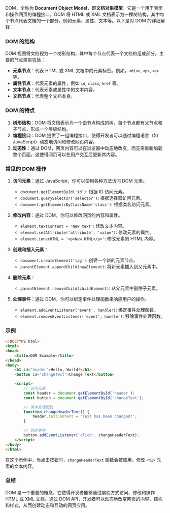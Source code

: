 DOM，全称为 **Document Object Model**，即**文档对象模型**。它是一个用于表示和操作网页的编程接口。DOM 将 HTML 或 XML 文档表示为一棵树结构，其中每个节点代表文档的一个部分，例如元素、属性、文本等。以下是对 DOM 的详细解释：

### DOM 的结构

DOM 视图将文档视为一个树形结构，其中每个节点代表一个文档的组成部分。主要的节点类型包括：

- **元素节点**：代表 HTML 或 XML 文档中的元素标签。例如，`<div>`, `<p>`, `<a>` 等。
- **属性节点**：代表元素的属性，例如 `id`, `class`, `href` 等。
- **文本节点**：代表元素或属性中的文本内容。
- **文档节点**：代表整个文档本身。

### DOM 的特点

1. **树形结构**：DOM 将文档表示为一个由节点构成的树，每个节点都有父节点和子节点，形成一个层级结构。
2. **编程接口**：DOM 提供了一组编程接口，使得开发者可以通过编程语言（如 JavaScript）动态地访问和修改网页内容。
3. **动态性**：通过 DOM，网页内容可以在浏览器中动态地改变，而无需重新加载整个页面。这使得网页可以在用户交互后更新其内容。

### 常见的 DOM 操作

1. **访问元素**：通过 JavaScript，你可以使用各种方法访问 DOM 元素。
   - `document.getElementById('id')`: 根据 ID 访问元素。
   - `document.querySelector('selector')`: 根据选择器访问元素。
   - `document.getElementsByClassName('class')`: 根据类名访问元素。

2. **修改内容**：通过 DOM，你可以修改网页的内容和属性。
   - `element.textContent = 'New text'`: 修改文本内容。
   - `element.setAttribute('attribute', 'value')`: 修改元素的属性。
   - `element.innerHTML = '<p>New HTML</p>'`: 修改元素的 HTML 内容。

3. **创建和插入元素**：
   - `document.createElement('tag')`: 创建一个新的元素节点。
   - `parentElement.appendChild(newElement)`: 将新元素插入到父元素中。

4. **删除元素**：
   - `parentElement.removeChild(childElement)`: 从父元素中删除子元素。

5. **处理事件**：通过 DOM，你可以绑定事件处理函数来响应用户的操作。
   - `element.addEventListener('event', handler)`: 绑定事件处理函数。
   - `element.removeEventListener('event', handler)`: 移除事件处理函数。

### 示例

```html
<!DOCTYPE html>
<html>
<head>
    <title>DOM Example</title>
</head>
<body>
    <h1 id="header">Hello, World!</h1>
    <button id="changeText">Change Text</button>

    <script>
        // 访问元素
        const header = document.getElementById('header');
        const button = document.getElementById('changeText');

        // 事件处理函数
        function changeHeaderText() {
            header.textContent = 'Text has been changed!';
        }

        // 绑定事件
        button.addEventListener('click', changeHeaderText);
    </script>
</body>
</html>
```

在这个示例中，当点击按钮时，`changeHeaderText` 函数会被调用，修改 `<h1>` 元素的文本内容。

### 总结

DOM 是一个重要的概念，它使得开发者能够通过编程方式访问、修改和操作 HTML 或 XML 文档。通过 DOM API，开发者可以动态地改变网页的内容、结构和样式，从而创建动态和互动的网页应用。